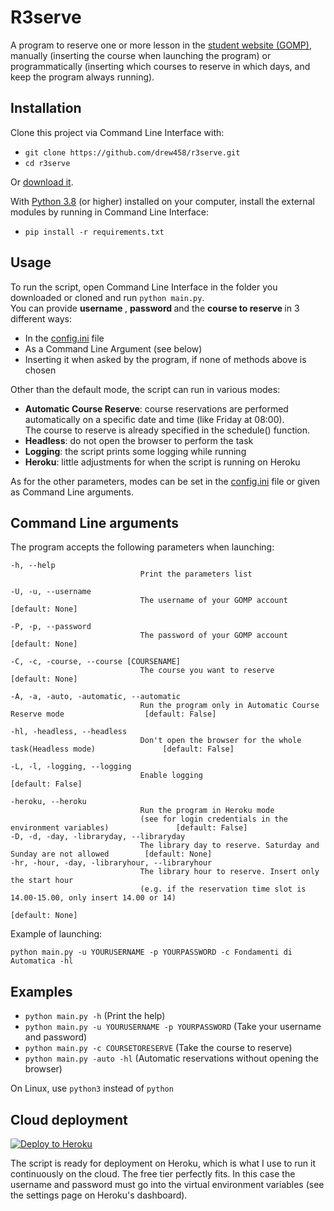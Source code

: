 # R3serve
A program to reserve one or more lesson in the  [student website (GOMP)](https://gomp.uniroma3.it/Login?ReturnUrl=%2f), manually (inserting the course when launching the program) or programmatically (inserting which courses to reserve in which days, and keep the program always running).


## Installation
Clone this project via Command Line Interface with:
- `git clone https://github.com/drew458/r3serve.git`
- `cd r3serve`  

Or [download it](https://github.com/drew458/PS5-scraper/archive/refs/heads/master.zip).  

With [Python 3.8](https://www.python.org/downloads/release/python-380/) (or higher) installed on your computer, install the external
modules by running in Command Line Interface:
  * `pip install -r requirements.txt`

## Usage

To run the script, open Command Line Interface in the folder you downloaded or cloned and run `python main.py`.  
You can provide <strong> username </strong>, <strong> password </strong> and the <strong> course to reserve </strong> in 3 different ways:
* In the [config.ini](https://github.com/drew458/R3serve/blob/main/config.ini) file
* As a Command Line Argument (see below)
* Inserting it when asked by the program, if none of methods above is chosen  

Other than the default mode, the script can run in various modes:
* <strong>Automatic Course Reserve</strong>: course reservations are performed automatically on a specific date and time (like Friday at 08:00).   
The course to reserve is already specified in the schedule() function.
* <strong>Headless</strong>: do not open the browser to perform the task
* <strong>Logging</strong>: the script prints some logging while running
* <strong>Heroku</strong>: little adjustments for when the script is running on Heroku

As for the other parameters, modes can be set in the [config.ini](https://github.com/drew458/R3serve/blob/main/config.ini) file or given as Command Line arguments.

## Command Line arguments
The program accepts the following parameters when launching:

    -h, --help                   
                                 Print the parameters list

    -U, -u, --username           
                                 The username of your GOMP account                                      [default: None]

    -P, -p, --password           
                                 The password of your GOMP account                                      [default: None]

    -C, -c, -course, --course [COURSENAME]
                                 The course you want to reserve                                         [default: None]
    
    -A, -a, -auto, -automatic, --automatic
                                 Run the program only in Automatic Course Reserve mode                  [default: False]
    
    -hl, -headless, --headless   
                                 Don't open the browser for the whole task(Headless mode)               [default: False]

    -L, -l, -logging, --logging
                                 Enable logging                                                         [default: False]
    
    -heroku, --heroku            
                                 Run the program in Heroku mode 
                                 (see for login credentials in the environment variables)               [default: False]
    -D, -d, -day, -libraryday, --libraryday            
                                 The library day to reserve. Saturday and Sunday are not allowed        [default: None]
    -hr, -hour, -day, -libraryhour, --libraryhour            
                                 The library hour to reserve. Insert only the start hour
                                 (e.g. if the reservation time slot is 14.00-15.00, only insert 14.00 or 14) 
                                                                                                        [default: None]


Example of launching:
```
python main.py -u YOURUSERNAME -p YOURPASSWORD -c Fondamenti di Automatica -hl
```

Examples
----------

  - `python main.py -h` (Print the help)
  - `python main.py -u YOURUSERNAME -p YOURPASSWORD` (Take your username and password)
  - `python main.py -c COURSETORESERVE` (Take the course to reserve)
  - `python main.py -auto -hl` (Automatic reservations without opening the browser)

  On Linux, use `python3` instead of `python` 


## Cloud deployment

[![Deploy to Heroku](https://www.herokucdn.com/deploy/button.svg)](https://heroku.com/deploy)

The script is ready for deployment on Heroku, which is what I use to run it continuously on the cloud. The free tier perfectly fits. In this case the username and password must go into the virtual environment variables (see the settings page on Heroku's dashboard).
